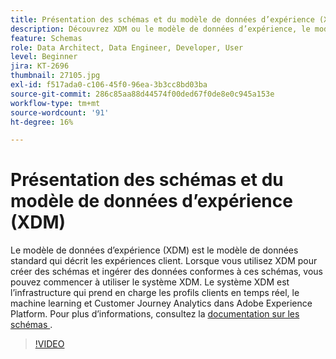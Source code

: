 ```yaml
---
title: Présentation des schémas et du modèle de données d’expérience (XDM)
description: Découvrez XDM ou le modèle de données d’expérience, le modèle de données standard qui décrit les expériences client.
feature: Schemas
role: Data Architect, Data Engineer, Developer, User
level: Beginner
jira: KT-2696
thumbnail: 27105.jpg
exl-id: f517ada0-c106-45f0-96ea-3b3cc8bd03ba
source-git-commit: 286c85aa88d44574f00ded67f0de8e0c945a153e
workflow-type: tm+mt
source-wordcount: '91'
ht-degree: 16%

---
```


# Présentation des schémas et du modèle de données d’expérience (XDM)

Le modèle de données d’expérience (XDM) est le modèle de données standard qui décrit les expériences client. Lorsque vous utilisez XDM pour créer des schémas et ingérer des données conformes à ces schémas, vous pouvez commencer à utiliser le système XDM. Le système XDM est l’infrastructure qui prend en charge les profils clients en temps réel, le machine learning et Customer Journey Analytics dans Adobe Experience Platform. Pour plus d’informations, consultez la [ documentation sur les schémas ](https://experienceleague.adobe.com/docs/experience-platform/xdm/home.html?lang=fr).

>[!VIDEO](https://video.tv.adobe.com/v/27105?learn=on&enablevpops)

